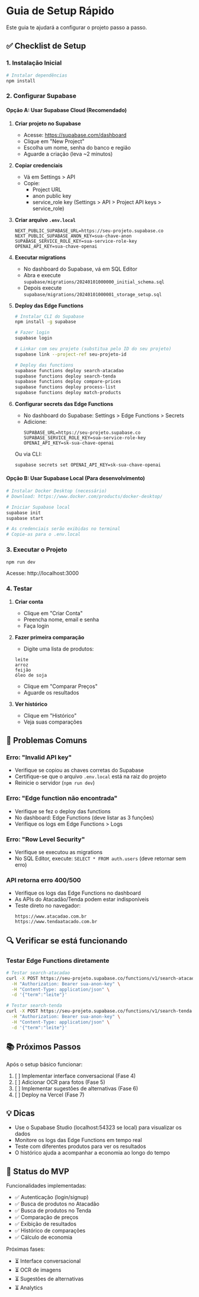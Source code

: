 # Guia de Setup Rápido

Este guia te ajudará a configurar o projeto passo a passo.

## ✅ Checklist de Setup

### 1. Instalação Inicial

```bash
# Instalar dependências
npm install
```

### 2. Configurar Supabase

#### Opção A: Usar Supabase Cloud (Recomendado)

1. **Criar projeto no Supabase**
   - Acesse: https://supabase.com/dashboard
   - Clique em "New Project"
   - Escolha um nome, senha do banco e região
   - Aguarde a criação (leva ~2 minutos)

2. **Copiar credenciais**
   - Vá em Settings > API
   - Copie:
     - Project URL
     - anon public key
     - service_role key (Settings > API > Project API keys > service_role)

3. **Criar arquivo `.env.local`**
   ```env
   NEXT_PUBLIC_SUPABASE_URL=https://seu-projeto.supabase.co
   NEXT_PUBLIC_SUPABASE_ANON_KEY=sua-chave-anon
   SUPABASE_SERVICE_ROLE_KEY=sua-service-role-key
   OPENAI_API_KEY=sua-chave-openai
   ```

4. **Executar migrations**
   - No dashboard do Supabase, vá em SQL Editor
   - Abra e execute `supabase/migrations/20240101000000_initial_schema.sql`
   - Depois execute `supabase/migrations/20240101000001_storage_setup.sql`

5. **Deploy das Edge Functions**
   ```bash
   # Instalar CLI do Supabase
   npm install -g supabase
   
   # Fazer login
   supabase login
   
   # Linkar com seu projeto (substitua pelo ID do seu projeto)
   supabase link --project-ref seu-projeto-id
   
   # Deploy das functions
   supabase functions deploy search-atacadao
   supabase functions deploy search-tenda
   supabase functions deploy compare-prices
   supabase functions deploy process-list
   supabase functions deploy match-products
   ```

6. **Configurar secrets das Edge Functions**
   - No dashboard do Supabase: Settings > Edge Functions > Secrets
   - Adicione:
     ```
     SUPABASE_URL=https://seu-projeto.supabase.co
     SUPABASE_SERVICE_ROLE_KEY=sua-service-role-key
     OPENAI_API_KEY=sk-sua-chave-openai
     ```
   
   Ou via CLI:
   ```bash
   supabase secrets set OPENAI_API_KEY=sk-sua-chave-openai
   ```

#### Opção B: Usar Supabase Local (Para desenvolvimento)

```bash
# Instalar Docker Desktop (necessário)
# Download: https://www.docker.com/products/docker-desktop/

# Iniciar Supabase local
supabase init
supabase start

# As credenciais serão exibidas no terminal
# Copie-as para o .env.local
```

### 3. Executar o Projeto

```bash
npm run dev
```

Acesse: http://localhost:3000

### 4. Testar

1. **Criar conta**
   - Clique em "Criar Conta"
   - Preencha nome, email e senha
   - Faça login

2. **Fazer primeira comparação**
   - Digite uma lista de produtos:
   ```
   leite
   arroz
   feijão
   óleo de soja
   ```
   - Clique em "Comparar Preços"
   - Aguarde os resultados

3. **Ver histórico**
   - Clique em "Histórico"
   - Veja suas comparações

## 🚨 Problemas Comuns

### Erro: "Invalid API key"
- Verifique se copiou as chaves corretas do Supabase
- Certifique-se que o arquivo `.env.local` está na raiz do projeto
- Reinicie o servidor (`npm run dev`)

### Erro: "Edge function não encontrada"
- Verifique se fez o deploy das functions
- No dashboard: Edge Functions (deve listar as 3 funções)
- Verifique os logs em Edge Functions > Logs

### Erro: "Row Level Security"
- Verifique se executou as migrations
- No SQL Editor, execute: `SELECT * FROM auth.users` (deve retornar sem erro)

### API retorna erro 400/500
- Verifique os logs das Edge Functions no dashboard
- As APIs do Atacadão/Tenda podem estar indisponíveis
- Teste direto no navegador:
  ```
  https://www.atacadao.com.br
  https://www.tendaatacado.com.br
  ```

## 🔍 Verificar se está funcionando

### Testar Edge Functions diretamente

```bash
# Testar search-atacadao
curl -X POST https://seu-projeto.supabase.co/functions/v1/search-atacadao \
  -H "Authorization: Bearer sua-anon-key" \
  -H "Content-Type: application/json" \
  -d '{"term":"leite"}'

# Testar search-tenda
curl -X POST https://seu-projeto.supabase.co/functions/v1/search-tenda \
  -H "Authorization: Bearer sua-anon-key" \
  -H "Content-Type: application/json" \
  -d '{"term":"leite"}'
```

## 📚 Próximos Passos

Após o setup básico funcionar:

1. [ ] Implementar interface conversacional (Fase 4)
2. [ ] Adicionar OCR para fotos (Fase 5)
3. [ ] Implementar sugestões de alternativas (Fase 6)
4. [ ] Deploy na Vercel (Fase 7)

## 💡 Dicas

- Use o Supabase Studio (localhost:54323 se local) para visualizar os dados
- Monitore os logs das Edge Functions em tempo real
- Teste com diferentes produtos para ver os resultados
- O histórico ajuda a acompanhar a economia ao longo do tempo

## 🎯 Status do MVP

Funcionalidades implementadas:
- ✅ Autenticação (login/signup)
- ✅ Busca de produtos no Atacadão
- ✅ Busca de produtos no Tenda
- ✅ Comparação de preços
- ✅ Exibição de resultados
- ✅ Histórico de comparações
- ✅ Cálculo de economia

Próximas fases:
- ⏳ Interface conversacional
- ⏳ OCR de imagens
- ⏳ Sugestões de alternativas
- ⏳ Analytics

